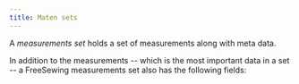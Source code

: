 ```yaml
---
title: Maten sets
---
```


A _measurements set_ holds a set of measurements along with meta data.

In addition to the measurements -- which is the most important data in a set -- a FreeSewing measurements set also has the following fields:

<ReadMore />
